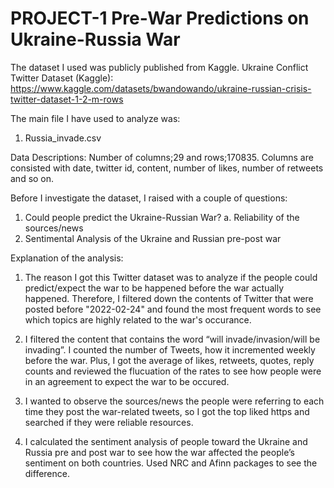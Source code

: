 # PROJECT-1 Pre-War Predictions on Ukraine-Russia War

The dataset I used was publicly published from Kaggle. 
Ukraine Conflict Twitter Dataset (Kaggle):
https://www.kaggle.com/datasets/bwandowando/ukraine-russian-crisis-twitter-dataset-1-2-m-rows

The main file I have used to analyze was: 
1. Russia_invade.csv

Data Descriptions:
Number of columns;29 and rows;170835. 
Columns are consisted with date, twitter id, content, number of likes, number of retweets and so on.

Before I investigate the dataset, I raised with a couple of questions:
1.	Could people predict the Ukraine-Russian War?
a.	Reliability of the sources/news
2.	Sentimental Analysis of the Ukraine and Russian pre-post war

Explanation of the analysis:
1. The reason I got this Twitter dataset was to analyze if the people could predict/expect the war to be happened before the war actually happened. Therefore, I filtered down the contents of Twitter that were posted before "2022-02-24" and found the most frequent words to see which topics are highly related to the war's occurance.
 
2. I filtered the content that contains the word “will invade/invasion/will be invading”. I counted the number of Tweets, how it incremented weekly before the war. Plus, I got the average of likes, retweets, quotes, reply counts and reviewed the flucuation of the rates to see how people were in an agreement to expect the war to be occured. 

3. I wanted to observe the sources/news the people were referring to each time they post the war-related tweets, so I got the top liked https and searched if they were reliable resources.

4. I calculated the sentiment analysis of people toward the Ukraine and Russia pre and post war to see how the war affected the people’s sentiment on both countries. Used NRC and Afinn packages to see the difference. 
